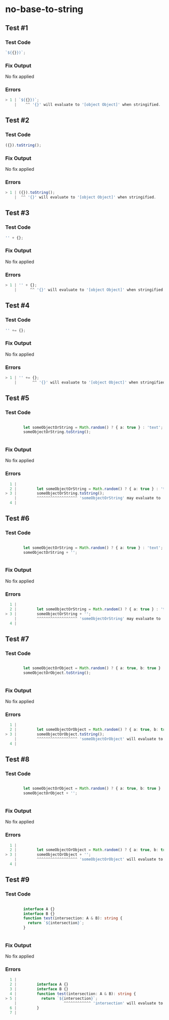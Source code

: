 # no-base-to-string

## Test #1

### Test Code

<!-- prettier-ignore -->
```ts
`${{}})`;
```

### Fix Output

No fix applied

### Errors

<!-- prettier-ignore -->
```ts
> 1 | `${{}})`;
    |    ^^ '{}' will evaluate to '[object Object]' when stringified.
```

## Test #2

### Test Code

<!-- prettier-ignore -->
```ts
({}).toString();
```

### Fix Output

No fix applied

### Errors

<!-- prettier-ignore -->
```ts
> 1 | ({}).toString();
    |  ^^ '{}' will evaluate to '[object Object]' when stringified.
```

## Test #3

### Test Code

<!-- prettier-ignore -->
```ts
'' + {};
```

### Fix Output

No fix applied

### Errors

<!-- prettier-ignore -->
```ts
> 1 | '' + {};
    |      ^^ '{}' will evaluate to '[object Object]' when stringified.
```

## Test #4

### Test Code

<!-- prettier-ignore -->
```ts
'' += {};
```

### Fix Output

No fix applied

### Errors

<!-- prettier-ignore -->
```ts
> 1 | '' += {};
    |       ^^ '{}' will evaluate to '[object Object]' when stringified.
```

## Test #5

### Test Code

<!-- prettier-ignore -->
```ts

        let someObjectOrString = Math.random() ? { a: true } : 'text';
        someObjectOrString.toString();
      
```

### Fix Output

No fix applied

### Errors

<!-- prettier-ignore -->
```ts
  1 |
  2 |         let someObjectOrString = Math.random() ? { a: true } : 'text';
> 3 |         someObjectOrString.toString();
    |         ^^^^^^^^^^^^^^^^^^ 'someObjectOrString' may evaluate to '[object Object]' when stringified.
  4 |       
```

## Test #6

### Test Code

<!-- prettier-ignore -->
```ts

        let someObjectOrString = Math.random() ? { a: true } : 'text';
        someObjectOrString + '';
      
```

### Fix Output

No fix applied

### Errors

<!-- prettier-ignore -->
```ts
  1 |
  2 |         let someObjectOrString = Math.random() ? { a: true } : 'text';
> 3 |         someObjectOrString + '';
    |         ^^^^^^^^^^^^^^^^^^ 'someObjectOrString' may evaluate to '[object Object]' when stringified.
  4 |       
```

## Test #7

### Test Code

<!-- prettier-ignore -->
```ts

        let someObjectOrObject = Math.random() ? { a: true, b: true } : { a: true };
        someObjectOrObject.toString();
      
```

### Fix Output

No fix applied

### Errors

<!-- prettier-ignore -->
```ts
  1 |
  2 |         let someObjectOrObject = Math.random() ? { a: true, b: true } : { a: true };
> 3 |         someObjectOrObject.toString();
    |         ^^^^^^^^^^^^^^^^^^ 'someObjectOrObject' will evaluate to '[object Object]' when stringified.
  4 |       
```

## Test #8

### Test Code

<!-- prettier-ignore -->
```ts

        let someObjectOrObject = Math.random() ? { a: true, b: true } : { a: true };
        someObjectOrObject + '';
      
```

### Fix Output

No fix applied

### Errors

<!-- prettier-ignore -->
```ts
  1 |
  2 |         let someObjectOrObject = Math.random() ? { a: true, b: true } : { a: true };
> 3 |         someObjectOrObject + '';
    |         ^^^^^^^^^^^^^^^^^^ 'someObjectOrObject' will evaluate to '[object Object]' when stringified.
  4 |       
```

## Test #9

### Test Code

<!-- prettier-ignore -->
```ts

        interface A {}
        interface B {}
        function test(intersection: A & B): string {
          return `${intersection}`;
        }
      
```

### Fix Output

No fix applied

### Errors

<!-- prettier-ignore -->
```ts
  1 |
  2 |         interface A {}
  3 |         interface B {}
  4 |         function test(intersection: A & B): string {
> 5 |           return `${intersection}`;
    |                     ^^^^^^^^^^^^ 'intersection' will evaluate to '[object Object]' when stringified.
  6 |         }
  7 |       
```
